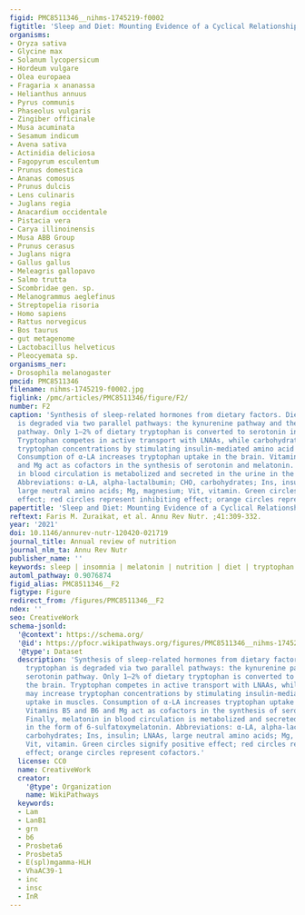 ```yaml
---
figid: PMC8511346__nihms-1745219-f0002
figtitle: 'Sleep and Diet: Mounting Evidence of a Cyclical Relationship'
organisms:
- Oryza sativa
- Glycine max
- Solanum lycopersicum
- Hordeum vulgare
- Olea europaea
- Fragaria x ananassa
- Helianthus annuus
- Pyrus communis
- Phaseolus vulgaris
- Zingiber officinale
- Musa acuminata
- Sesamum indicum
- Avena sativa
- Actinidia deliciosa
- Fagopyrum esculentum
- Prunus domestica
- Ananas comosus
- Prunus dulcis
- Lens culinaris
- Juglans regia
- Anacardium occidentale
- Pistacia vera
- Carya illinoinensis
- Musa ABB Group
- Prunus cerasus
- Juglans nigra
- Gallus gallus
- Meleagris gallopavo
- Salmo trutta
- Scombridae gen. sp.
- Melanogrammus aeglefinus
- Streptopelia risoria
- Homo sapiens
- Rattus norvegicus
- Bos taurus
- gut metagenome
- Lactobacillus helveticus
- Pleocyemata sp.
organisms_ner:
- Drosophila melanogaster
pmcid: PMC8511346
filename: nihms-1745219-f0002.jpg
figlink: /pmc/articles/PMC8511346/figure/F2/
number: F2
caption: 'Synthesis of sleep-related hormones from dietary factors. Dietary tryptophan
  is degraded via two parallel pathways: the kynurenine pathway and the serotonin
  pathway. Only 1–2% of dietary tryptophan is converted to serotonin in the brain.
  Tryptophan competes in active transport with LNAAs, while carbohydrates may increase
  tryptophan concentrations by stimulating insulin-mediated amino acid uptake in muscles.
  Consumption of α-LA increases tryptophan uptake in the brain. Vitamins B5 and B6
  and Mg act as cofactors in the synthesis of serotonin and melatonin. Finally, melatonin
  in blood circulation is metabolized and secreted in the urine in the form of 6-sulfatoxymelatonin.
  Abbreviations: α-LA, alpha-lactalbumin; CHO, carbohydrates; Ins, insulin; LNAAs,
  large neutral amino acids; Mg, magnesium; Vit, vitamin. Green circles signify positive
  effect; red circles represent inhibiting effect; orange circles represent cofactors.'
papertitle: 'Sleep and Diet: Mounting Evidence of a Cyclical Relationship.'
reftext: Faris M. Zuraikat, et al. Annu Rev Nutr. ;41:309-332.
year: '2021'
doi: 10.1146/annurev-nutr-120420-021719
journal_title: Annual review of nutrition
journal_nlm_ta: Annu Rev Nutr
publisher_name: ''
keywords: sleep | insomnia | melatonin | nutrition | diet | tryptophan
automl_pathway: 0.9076874
figid_alias: PMC8511346__F2
figtype: Figure
redirect_from: /figures/PMC8511346__F2
ndex: ''
seo: CreativeWork
schema-jsonld:
  '@context': https://schema.org/
  '@id': https://pfocr.wikipathways.org/figures/PMC8511346__nihms-1745219-f0002.html
  '@type': Dataset
  description: 'Synthesis of sleep-related hormones from dietary factors. Dietary
    tryptophan is degraded via two parallel pathways: the kynurenine pathway and the
    serotonin pathway. Only 1–2% of dietary tryptophan is converted to serotonin in
    the brain. Tryptophan competes in active transport with LNAAs, while carbohydrates
    may increase tryptophan concentrations by stimulating insulin-mediated amino acid
    uptake in muscles. Consumption of α-LA increases tryptophan uptake in the brain.
    Vitamins B5 and B6 and Mg act as cofactors in the synthesis of serotonin and melatonin.
    Finally, melatonin in blood circulation is metabolized and secreted in the urine
    in the form of 6-sulfatoxymelatonin. Abbreviations: α-LA, alpha-lactalbumin; CHO,
    carbohydrates; Ins, insulin; LNAAs, large neutral amino acids; Mg, magnesium;
    Vit, vitamin. Green circles signify positive effect; red circles represent inhibiting
    effect; orange circles represent cofactors.'
  license: CC0
  name: CreativeWork
  creator:
    '@type': Organization
    name: WikiPathways
  keywords:
  - Lam
  - LanB1
  - grn
  - b6
  - Prosbeta6
  - Prosbeta5
  - E(spl)mgamma-HLH
  - VhaAC39-1
  - inc
  - insc
  - InR
---
```

